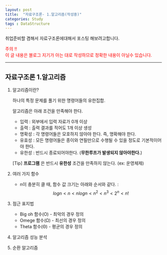 ```yaml
---
layout: post
title:  "자료구조론- 1.알고리즘(작성중)"
categories: Study
tags : DataStructure
---
```


<!-- front matter
	지킬에서는 front matter 블록으로 시작되는 화일만 처리한다.
	반드시 "title", "layout"필드는 반드시 들어가야한다.
-->

취업준비할 겸해서 자료구조론에대해서 포스팅 해보려고합니다.  

<span style="color: red">주의 !!  
이 글 내용은 블로그 지기가 아는 대로 작성하므로 정확한 내용이 아닐수 있습니다.</span>

---

## 자료구조론  1.알고리즘

1. 알고리즘이란?  

	하나의 특정 문제를 풀기 위한 명령어들의 유한집합.  

	알고리즘은 아래 조건을 만족해야 한다.

	- 입력 : 외부에서 입력 자료가 0개 이상
	- 출력 : 출력 결과를 적어도 1개 이상 생성
	- 명확성 : 각 명령어들은 모호하지 않아야 한다. 즉, 명확해야 한다.
	- 유효성 : 모든 명령어들은 종이와 연필만으로 수행될 수 있을 정도로 기본적이어야 한다.
	- 유한성 : 반드시 종료되어야한다. (**무한루프가 발생되지 않아야한다.**)

	[Tip] **프로그램** 은 반드시 **유한성** 조건을 만족하지 않는다. (ex: 운영체제)
2. 여러 가지 함수
	- n이 충분히 클 때, 함수 값 크기는 아래와 순서와 같다.
	: $$ logn < n < nlogn < n^2 < n^3 < 2^n < n! $$

3. 점근 표지법
	- Big oh 함수(O) - 최악의 경우
	정의
	- Omege 함수(Ω) - 최선의 경우
	정의
	- Theta 함수(Θ) - 평균의 경우
	정의

4. 알고리즘 성능 분석
5. 순환 알고리즘
